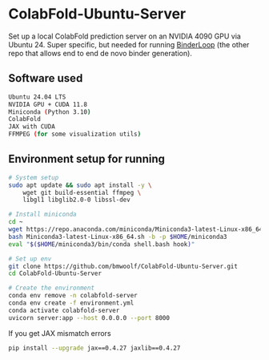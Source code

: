 # ColabFold-Ubuntu-Server

Set up a local ColabFold prediction server on an NVIDIA 4090 GPU via Ubuntu 24. Super specific, but needed for running [BinderLoop](https://github.com/bmwoolf/BinderLoop) (the other repo that allows end to end de novo binder generation).

## Software used 
```bash
Ubuntu 24.04 LTS
NVIDIA GPU + CUDA 11.8
Miniconda (Python 3.10)
ColabFold
JAX with CUDA
FFMPEG (for some visualization utils)
```

## Environment setup for running 
```bash
# System setup
sudo apt update && sudo apt install -y \
    wget git build-essential ffmpeg \
    libgl1 libglib2.0-0 libssl-dev

# Install miniconda
cd ~
wget https://repo.anaconda.com/miniconda/Miniconda3-latest-Linux-x86_64.sh
bash Miniconda3-latest-Linux-x86_64.sh -b -p $HOME/miniconda3
eval "$($HOME/miniconda3/bin/conda shell.bash hook)"

# Set up env
git clone https://github.com/bmwoolf/ColabFold-Ubuntu-Server.git
cd ColabFold-Ubuntu-Server

# Create the environment 
conda env remove -n colabfold-server
conda env create -f environment.yml
conda activate colabfold-server
uvicorn server:app --host 0.0.0.0 --port 8000
```

If you get JAX mismatch errors 
```bash
pip install --upgrade jax==0.4.27 jaxlib==0.4.27
```